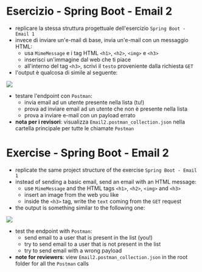 # Esercizio - Spring Boot - Email 2
* replicare la stessa struttura progettuale dell'esercizio `Spring Boot - Email 1`
* invece di inviare un'e-mail di base, invia un'e-mail con un messaggio HTML:
  * usa `MimeMessage` e i tag HTML `<h1>`, `<h2>`, `<img>` e `<h3>`
  * inserisci un'immagine dal web che ti piace
  * all'interno del tag `<h3>`, scrivi il `testo` proveniente dalla richiesta `GET`
* l'output è qualcosa di simile al seguente:

![](uscita.PNG)

* testare l'endpoint con `Postman`:
  * invia email ad un utente presente nella lista (tu!)
  * prova ad inviare email ad un utente che non è presente nella lista
  * prova a inviare e-mail con un payload errato
* **nota per i revisori**: visualizza `Email2.postman_collection.json` nella cartella principale per tutte le chiamate `Postman`

# Exercise - Spring Boot - Email 2
* replicate the same project structure of the exercise `Spring Boot - Email 1`
* instead of sending a basic email, send an email with an HTML message:
  * use `MimeMessage` and the HTML tags `<h1>`, `<h2>`, `<img>` and `<h3>`
  * insert an image from the web you like
  * inside the `<h3>` tag, write the `text` coming from the `GET` request
* the output is something similar to the following one:

![](output.PNG)

* test the endpoint with `Postman`:
  * send email to a user that is present in the list (you!)
  * try to send email to a user that is not present in the list
  * try to send email with a wrong payload
* **note for reviewers**: view `Email2.postman_collection.json` in the root folder for all the `Postman` calls
